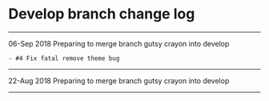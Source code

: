 # Develop branch change log

-----

06-Sep 2018 Preparing to merge branch gutsy crayon into develop

    - #4 Fix fatal remove theme bug

-----

22-Aug 2018 Preparing to merge branch gutsy crayon into develop

-----
